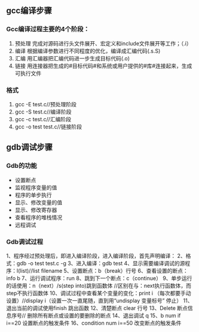 ## gcc编译步骤
### Gcc编译过程主要的4个阶段：
1. 预处理 完成对源码进行头文件展开、宏定义和include文件展开等工作；（.i）
2. 编译 根据编译参数进行不同程度的优化，编译成汇编代码(.s.S)
3. 汇编 用汇编器把汇编代码进一步生成目标代码(.o)
4. 链接 用连接器把生成的#目标代码#和系统或用户提供的#库#连接起来，生成可执行文件



### 格式
1. gcc -E test.c//预处理阶段
2. gcc -S test.c//编译阶段
3. gcc -c test.c//汇编阶段
4. gcc -o test test.c//链接阶段


## gdb调试步骤
### Gdb的功能
- 设置断点
- 监视程序变量的值
- 程序的单步执行
- 显示、修改变量的值
- 显示、修改寄存器
- 查看程序的堆栈情况
- 远程调试

### Gdb调试过程

1、程序经过预处理后，即进入编译阶段，进入编译阶段，首先声明编译：
2、格式：gdb -o test test.c -g
3、进入编译：gdb test
4、显示需要编译调试的源程序：l(list)//list filename
5、设置断点：b（break）行号
6、查看设置的断点：info b
7、运行调试程序：run
8、跳到下一个断点：c（continue）
9、单步运行的话使用：n（next）/s(step into)跳到函数体 //区别在与：next执行函数体，而step不执行函数体
10、调试过程中查看某个变量的变化：print i （每次都要手动设置）//display i（设置一次一直尾随，直到用“undisplay 变量标号” 停止）
11、退出当前的调试使用finish 跳出函数
12、清楚断点 clear 行号
13、Delete 断点信息序号// 删除所有断点或设置的要删除的断点
14、退出调试 q
15、b  num  if  i==20 设置断点的触发条件
16、condition num i==50 改变断点的触发条件
